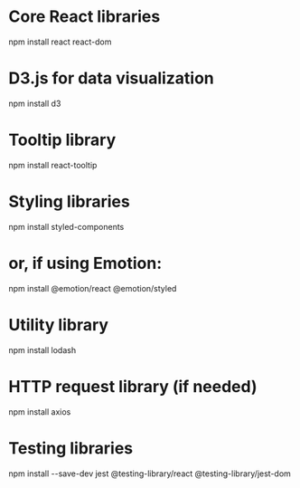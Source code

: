 # Core React libraries
npm install react react-dom

# D3.js for data visualization
npm install d3

# Tooltip library
npm install react-tooltip

# Styling libraries
npm install styled-components
# or, if using Emotion:
npm install @emotion/react @emotion/styled

# Utility library
npm install lodash

# HTTP request library (if needed)
npm install axios

# Testing libraries
npm install --save-dev jest @testing-library/react @testing-library/jest-dom
